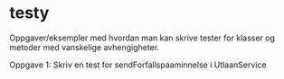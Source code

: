 testy
=====
Oppgaver/eksempler med hvordan man kan skrive tester for klasser og metoder med vanskelige avhengigheter. 

Oppgave 1: Skriv en test for sendForfallspaaminnelse i UtlaanService
